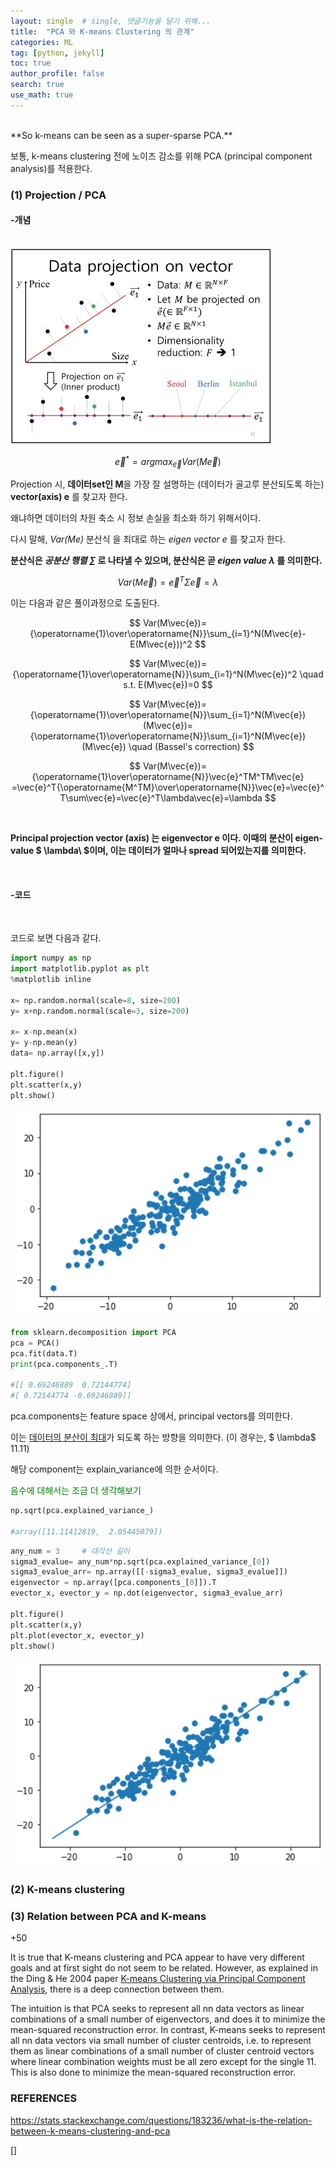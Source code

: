 ```yaml
---
layout: single  # single, 댓글기능을 달기 위해...
title:  "PCA 와 K-means Clustering 의 관계"
categories: ML
tag: [python, jekyll]
toc: true
author_profile: false
search: true
use_math: true
---
```

<br/>
 **So k-means can be seen as a super-sparse PCA.**

보통, k-means clustering 전에 노이즈 감소를 위해 PCA (principal component analysis)를 적용한다. 
<br/>

### (1) Projection / PCA
#### -개념

<br/>

<img src="/assets/images/2022-08-23-clustering/projection.jpg" alt="projection.jpg" style="zoom: 50%;" />
<br/>

$$
\vec{e}^*=arg max_{\vec{e}}Var(M\vec{e})
$$


Projection 시, **데이터set인 M**을 가장 잘 설명하는 (데이터가 골고루 분산되도록 하는)  **vector(axis) e** 를 찾고자 한다.

왜냐하면 데이터의 차원 축소 시 정보 손실을 최소화 하기 위해서이다.

다시 말해, *Var(Me)* 분산식 을 최대로 하는 *eigen vector e* 를 찾고자 한다. 
<br/>

**분산식은 *공분산 행렬 $\sum$*  로 나타낼 수 있으며, 분산식은 곧 *eigen value $\lambda$* 를 의미한다.**
<br/>

$$
Var(M\vec{e})=\vec{e}^T \Sigma  \vec{e}=\lambda
$$

이는 다음과 같은 풀이과정으로 도출된다.

$$
Var(M\vec{e})={\operatorname{1}\over\operatorname{N}}\sum_{i=1}^N(M\vec{e}-E(M\vec{e}))^2
$$

$$
Var(M\vec{e})={\operatorname{1}\over\operatorname{N}}\sum_{i=1}^N(M\vec{e})^2 \quad   s.t. E(M\vec{e})=0
$$

$$
Var(M\vec{e})={\operatorname{1}\over\operatorname{N}}\sum_{i=1}^N(M\vec{e})(M\vec{e})={\operatorname{1}\over\operatorname{N}}\sum_{i=1}^N(M\vec{e})(M\vec{e})  \quad  (Bassel's correction)
$$

$$
Var(M\vec{e})={\operatorname{1}\over\operatorname{N}}\vec{e}^TM^TM\vec{e}
=\vec{e}^T{\operatorname{M^TM}\over\operatorname{N}}\vec{e}=\vec{e}^T\sum\vec{e}=\vec{e}^T\lambda\vec{e}=\lambda
$$

<br/>

**Principal projection vector (axis) 는 eigenvector e 이다. 이때의 분산이 eigen-value $ \lambda\ $이며, 이는 데이터가 얼마나 spread 되어있는지를 의미한다.**

<br/>

#### -코드

<br/>

코드로 보면 다음과 같다.

```python
import numpy as np
import matplotlib.pyplot as plt
%matplotlib inline

x= np.random.normal(scale=8, size=200)
y= x+np.random.normal(scale=3, size=200)

x= x-np.mean(x)
y= y-np.mean(y)
data= np.array([x,y])

plt.figure()
plt.scatter(x,y)
plt.show()
```

<img src="/assets/images/2022-08-23-clustering/image-20220823174936356.png" alt="image-20220823174936356" style="zoom: 150%;" />

```python
from sklearn.decomposition import PCA
pca = PCA()
pca.fit(data.T)
print(pca.components_.T)

#[[ 0.69246889  0.72144774]
#[ 0.72144774 -0.69246889]]
```

pca.components는 feature space 상에서, principal vectors를 의미한다. 

이는 <u>데이터의 분산이 최대</u>가 되도록 하는 방향을 의미한다. (이 경우는, $ \lambda$ 11.11)

해당 component는 explain_variance에 의한 순서이다.

<span style="color:green">음수에 대해서는 조금 더 생각해보기</span>

```python
np.sqrt(pca.explained_variance_)

#array([11.11412819,  2.05445079])
```

```python
any_num = 3     # 대각선 길이
sigma3_evalue= any_num*np.sqrt(pca.explained_variance_[0])
sigma3_evalue_arr= np.array([[-sigma3_evalue, sigma3_evalue]])
eigenvector = np.array([pca.components_[0]]).T
evector_x, evector_y = np.dot(eigenvector, sigma3_evalue_arr)

plt.figure()
plt.scatter(x,y)
plt.plot(evector_x, evector_y)
plt.show()
```
<img src="/assets/images/2022-08-23-clustering/image-20220823175153357.png" alt="image-20220823175153357" style="zoom:150%;" />







### (2) K-means clustering

### (3) Relation between PCA and K-means

+50



It is true that K-means clustering and PCA appear to have very different goals and at first sight do not seem to be related. However, as explained in the Ding & He 2004 paper [K-means Clustering via Principal Component Analysis](http://ranger.uta.edu/~chqding/papers/KmeansPCA1.pdf), there is a deep connection between them.

The intuition is that PCA seeks to represent all nn data vectors as linear combinations of a small number of eigenvectors, and does it to minimize the mean-squared reconstruction error. In contrast, K-means seeks to represent all nn data vectors via small number of cluster centroids, i.e. to represent them as linear combinations of a small number of cluster centroid vectors where linear combination weights must be all zero except for the single 11. This is also done to minimize the mean-squared reconstruction error.







### REFERENCES

<https://stats.stackexchange.com/questions/183236/what-is-the-relation-between-k-means-clustering-and-pca>

[]